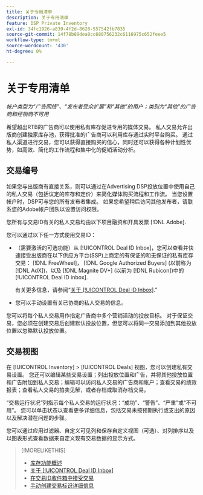 ```yaml
---
title: 关于专用清单
description: 关于专用清单
feature: DSP Private Inventory
exl-id: 34fc1926-a839-4f2d-8628-557542fb7835
source-git-commit: 14f78b89dea8cc680756232c6116975c652feee5
workflow-type: tm+mt
source-wordcount: '430'
ht-degree: 0%

---
```


# 关于专用清单

*帐户类型为“广告网络”、“发布者受众扩展”和“其他”的用户；类别为“其他”的广告商和经销商不可用*

希望超出RTB的广告商可以使用私有库存促进专用的媒体交易。 私人交易允许出版商创建独家库存池，获得批准的广告商可以利用库存通过实时平台购买。 通过私人渠道进行交易，您可以获得直接购买的信心，同时还可以获得各种计划性优势，如高效、简化的工作流程和集中化的促销活动分析。

## 交易编号

如果您与出版商有直接关系，则可以通过在Advertising DSP投放位置中使用自己的私人交易（包括议定的库存和定价）来简化媒体购买流程和工作流。 当您设置帐户时，DSP可与您的所有发布者集成。 如果您希望稍后访问其他发布者，请联系您的Adobe帐户团队以设置访问权限。 <!-- + sentence from Ramey? (no longer here) about how we certify the publishers -->

您所有与交易ID有关的私人交易均由以下项目融资和开具发票 [!DNL Adobe].

您可以通过以下任一方式使用交易ID：

* （需要激活的可选功能）从 [!UICONTROL Deal ID Inbox]，您可以查看并快速接受出版商在以下供应方平台(SSP)上商定的有保证的和无保证的私有库存交易： [!DNL FreeWheel]， [!DNL Google Authorized Buyers] (以前称为 [!DNL AdX])，以及 [!DNL Magnite DV+] (以前为 [!DNL Rubicon])中的 [!UICONTROL Deal ID inbox].

   有关更多信息，请参阅“[关于 [!UICONTROL Deal ID Inbox]](deal-id-inbox-about.md).”

* 您可以手动设置有关已协商的私人交易的信息。

您可以将每个私人交易用作指定广告商中多个营销活动的投放目标。 对于保证交易，您必须在创建交易后创建默认投放位置，但您可以将同一交易添加到其他投放位置以忽略默认投放位置。

## 交易视图

在 [!UICONTROL Inventory] > [!UICONTROL Deals] 视图，您可以创建私有交易设置。 您还可以编辑某些交易设置；列出投放位置和广告，并将其他投放位置和广告附加到私人交易；编辑可以访问私人交易的广告商和帐户；查看交易的绩效报表；查看私人交易的拍卖见解，或者存档或取消存档交易。<!-- ; or edit the attribute tags for a deal -->

“交易运行状况”列指示每个私人交易的运行状况：“成功”、“警告”、“严重”或“不可用”。 您可以单击状态以查看更多详细信息，包括交易未按预期执行或支出的原因以及解决潜在问题的步骤。

您可以通过应用过滤器、自定义可见列和保存自定义视图（可选）、对列排序以及以图表形式查看数据来自定义现有交易数据的显示方式。

>[!MORELIKETHIS]
>
>* [库存功能概述](/help/dsp/inventory/inventory-overview.md)
>* [关于 [!UICONTROL Deal ID Inbox]](/help/dsp/inventory/deal-id-inbox-about.md)
>* [在交易ID收件箱中接受交易](deal-id-inbox-accept.md)
>* [手动创建交易标识详细信息](deal-id-create.md)

